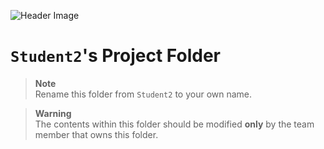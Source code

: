 ![Header Image](https://github.com/ee209-2020class/ee209-2020class.github.io/blob/master/ExtraInfo/logo.png)

# `Student2`'s Project Folder

> **Note**  
> Rename this folder from `Student2` to your own name.

> **Warning**  
> The contents within this folder should be modified **only** by the team member that owns this folder.